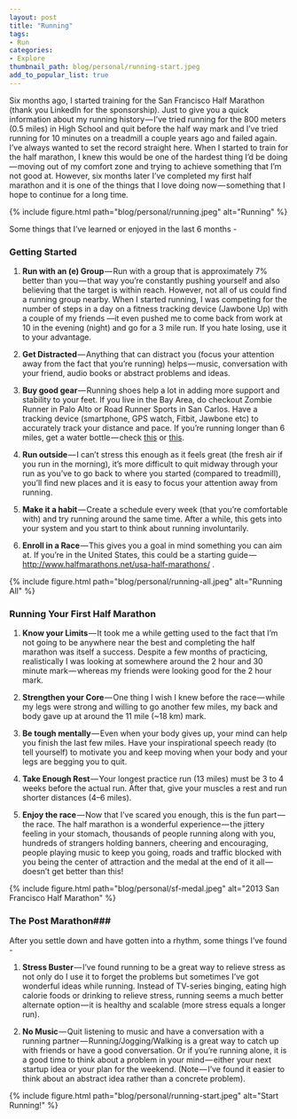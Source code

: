```yaml
---
layout: post
title: "Running"
tags:
- Run
categories:
- Explore
thumbnail_path: blog/personal/running-start.jpeg
add_to_popular_list: true
---
```


Six months ago, I started training for the San Francisco Half Marathon (thank you LinkedIn for the sponsorship). Just to give you a quick information about my running history — I’ve tried running for the 800 meters (0.5 miles) in High School and quit before the half way mark and I’ve tried running for 10 minutes on a treadmill a couple years ago and failed again. I’ve always wanted to set the record straight here. When I started to train for the half marathon, I knew this would be one of the hardest thing I’d be doing — moving out of my comfort zone and trying to achieve something that I’m not good at. However, six months later I’ve completed my first half marathon and it is one of the things that I love doing now — something that I hope to continue for a long time.

{% include figure.html path="blog/personal/running.jpeg" alt="Running" %}

Some things that I’ve learned or enjoyed in the last 6 months -

### Getting Started ###

1. **Run with an (e) Group** — Run with a group that is approximately 7% better than you — that way you’re constantly pushing yourself and also believing that the target is within reach. However, not all of us could find a running group nearby. When I started running, I was competing for the number of steps in a day on a fitness tracking device (Jawbone Up) with a couple of my friends —it even pushed me to come back from work at 10 in the evening (night) and go for a 3 mile run. If you hate losing, use it to your advantage.

2. **Get Distracted** — Anything that can distract you (focus your attention away from the fact that you’re running) helps — music, conversation with your friend, audio books or abstract problems and ideas.

3. **Buy good gear** — Running shoes help a lot in adding more support and stability to your feet. If you live in the Bay Area, do checkout Zombie Runner in Palo Alto or Road Runner Sports in San Carlos. Have a tracking device (smartphone, GPS watch, Fitbit, Jawbone etc) to accurately track your distance and pace. If you’re running longer than 6 miles, get a water bottle — check [this](http://www.amazon.com/gp/product/B006ZT7HOC/ref=oh_aui_detailpage_o08_s00?ie=UTF8&psc=1) or [this](http://www.amazon.com/Nathan-Trail-Bottle-Gecko-Green/dp/B00BIE39UU/ref=sr_1_3).

4. **Run outside** — I can’t stress this enough as it feels great (the fresh air if you run in the morning), it’s more difficult to quit midway through your run as you’ve to go back to where you started (compared to treadmill), you’ll find new places and it is easy to focus your attention away from running.

5. **Make it a habit** — Create a schedule every week (that you’re comfortable with) and try running around the same time. After a while, this gets into your system and you start to think about running involuntarily.

6. **Enroll in a Race** — This gives you a goal in mind something you can aim at. If you’re in the United States, this could be a starting guide — http://www.halfmarathons.net/usa-half-marathons/ .

{% include figure.html path="blog/personal/running-all.jpeg" alt="Running All" %}

### Running Your First Half Marathon ###

1. **Know your Limits** — It took me a while getting used to the fact that I’m not going to be anywhere near the best and completing the half marathon was itself a success. Despite a few months of practicing, realistically I was looking at somewhere around the 2 hour and 30 minute mark — whereas my friends were looking good for the 2 hour mark.

2. **Strengthen your Core** — One thing I wish I knew before the race — while my legs were strong and willing to go another few miles, my back and body gave up at around the 11 mile (~18 km) mark.

3. **Be tough mentally** — Even when your body gives up, your mind can help you finish the last few miles. Have your inspirational speech ready (to tell yourself) to motivate you and keep moving when your body and your legs are begging you to quit.

4. **Take Enough Rest** — Your longest practice run (13 miles) must be 3 to 4 weeks before the actual run. After that, give your muscles a rest and run shorter distances (4–6 miles).

5. **Enjoy the race** — Now that I’ve scared you enough, this is the fun part — the race. The half marathon is a wonderful experience — the jittery feeling in your stomach, thousands of people running along with you, hundreds of strangers holding banners, cheering and encouraging, people playing music to keep you going, roads and traffic blocked with you being the center of attraction and the medal at the end of it all — doesn’t get better than this!

{% include figure.html path="blog/personal/sf-medal.jpeg" alt="2013 San Francisco Half Marathon" %}

### The Post Marathon###

After you settle down and have gotten into a rhythm, some things I’ve found -

1. **Stress Buster** — I’ve found running to be a great way to relieve stress as not only do I use it to forget the problems but sometimes I’ve got wonderful ideas while running. Instead of TV-series binging, eating high calorie foods or drinking to relieve stress, running seems a much better alternate option — it is healthy and scalable (more stress equals a longer run).

2. **No Music** — Quit listening to music and have a conversation with a running partner — Running/Jogging/Walking is a great way to catch up with friends or have a good conversation. Or if you’re running alone, it is a good time to think about a problem in your mind — either your next startup idea or your plan for the weekend. (Note — I’ve found it easier to think about an abstract idea rather than a concrete problem).

{% include figure.html path="blog/personal/running-start.jpeg" alt="Start Running!" %}